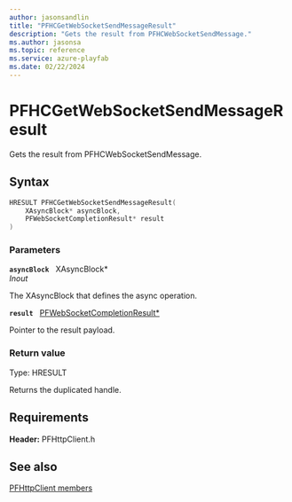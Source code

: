 ```yaml
---
author: jasonsandlin
title: "PFHCGetWebSocketSendMessageResult"
description: "Gets the result from PFHCWebSocketSendMessage."
ms.author: jasonsa
ms.topic: reference
ms.service: azure-playfab
ms.date: 02/22/2024
---
```


# PFHCGetWebSocketSendMessageResult  

Gets the result from PFHCWebSocketSendMessage.  

## Syntax  
  
```cpp
HRESULT PFHCGetWebSocketSendMessageResult(  
    XAsyncBlock* asyncBlock,  
    PFWebSocketCompletionResult* result  
)  
```  
  
### Parameters  
  
**`asyncBlock`** &nbsp; XAsyncBlock*  
*_Inout_*  
  
The XAsyncBlock that defines the async operation.  
  
**`result`** &nbsp; [PFWebSocketCompletionResult*](../structs/pfwebsocketcompletionresult.md)  
  
Pointer to the result payload.  
  
  
### Return value
Type: HRESULT
  
Returns the duplicated handle.
  
  
## Requirements  
  
**Header:** PFHttpClient.h
  
## See also  
[PFHttpClient members](../pfhttpclient_members.md)  

  
  

